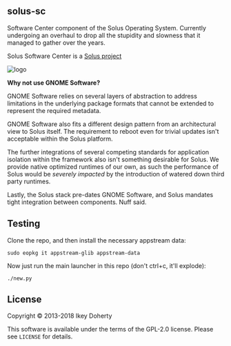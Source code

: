 solus-sc
--------

Software Center component of the Solus Operating System. Currently undergoing
an overhaul to drop all the stupidity and slowness that it managed to gather
over the years.

Solus Software Center is a [Solus project](https://getsol.us)

![logo](https://build.getsol.us/logo.png)

**Why not use GNOME Software?**

GNOME Software relies on several layers of abstraction to address limitations
in the underlying package formats that cannot be extended to represent the
required metadata.

GNOME Software also fits a different design pattern from an architectural view
to Solus itself. The requirement to reboot even for trivial updates isn't
acceptable within the Solus platform.

The further integrations of several competing standards for application isolation
within the framework also isn't something desirable for Solus. We provide native
optimized runtimes of our own, as such the performance of Solus  would be
*severely impacted* by the introduction of watered down third party runtimes.

Lastly, the Solus stack pre-dates GNOME Software, and Solus mandates tight integration
between components. Nuff said.


Testing
-------

Clone the repo, and then install the necessary appstream data:

    sudo eopkg it appstream-glib appstream-data

Now just run the main launcher in this repo (don't ctrl+c, it'll explode):

    ./new.py

License
-------

Copyright © 2013-2018 Ikey Doherty

This software is available under the terms of the GPL-2.0 license.
Please see `LICENSE` for details.
